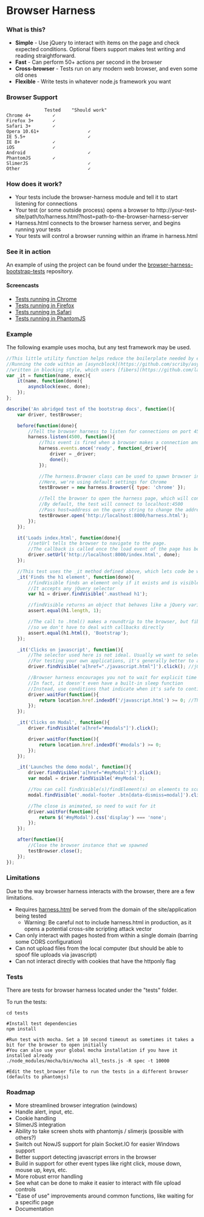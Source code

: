 Browser Harness
===============

### What is this?

* **Simple** - Use jQuery to interact with items on the page and check expected conditions. Optional fibers support makes test writing and reading straightforward.
* **Fast** - Can perform 50+ actions per second in the browser
* **Cross-browser** - Tests run on any modern web browser, and even some old ones
* **Flexible** - Write tests in whatever node.js framework you want

### Browser Support

```
              Tested    "Should work"
Chrome 4+        ✓
Firefox 3+       ✓
Safari 3+        ✓
Opera 10.61+                  ✓
IE 5.5+                       ✓
IE 8+            ✓
iOS              ✓
Android                       ✓
PhantomJS        ✓
SlimerJS                      ✓
Other                         ✓
```

### How does it work?

* Your tests include the browser-harness module and tell it to start listening for connections
* Your test (or some outside process) opens a browser to http://your-test-site/path/to/harness.html?host=path-to-the-browser-harness-server
* Harness.html connects to the browser harness server, and begins running your tests
* Your tests will control a browser running within an iframe in harness.html

### See it in action

An example of using the project can be found under the [browser-harness-bootstrap-tests](https://github.com/scriby/browser-harness-bootstrap-tests) repository.

#### Screencasts

* [Tests running in Chrome](http://screencast.com/t/0TaRAmUD)
* [Tests running in Firefox](http://screencast.com/t/n6hxBjMhsh)
* [Tests running in Safari](http://screencast.com/t/3HmnMfMC)
* [Tests running in PhantomJS](http://screencast.com/t/Wd4q5kSPsT)

### Example

The following example uses mocha, but any test framework may be used.

```javascript
//This little utility function helps reduce the boilerplate needed by each test
//Running the code within an [asyncblock](https://github.com/scriby/asyncblock) allows it to be
//written in blocking style, which users [fibers](https://github.com/laverdet/node-fibers) behind the scenes
var _it = function(name, exec){
    it(name, function(done){
        asyncblock(exec, done);
    });
};

describe('An abridged test of the bootstrap docs', function(){
    var driver, testBrowser;

    before(function(done){
        //Tell the browser harness to listen for connections on port 4500
        harness.listen(4500, function(){
            //This event is fired when a browser makes a connection and is ready to run tests
            harness.events.once('ready', function(_driver){
                driver = _driver;
                done();
            });

            //The harness.Browser class can be used to spawn browser instances on this machine
            //Here, we're using default settings for Chrome
            testBrowser = new harness.Browser({ type: 'chrome' });

            //Tell the browser to open the harness page, which will connect it to the harness server
            //By default, the test will connect to localhost:4500
            //Pass host=address on the query string to change the address of the harness server
            testBrowser.open('http://localhost:8000/harness.html');
        });
    });

    it('Loads index.html', function(done){
        //setUrl tells the browser to navigate to the page.
        //The callback is called once the load event of the page has been called
        driver.setUrl('http://localhost:8000/index.html', done);
    });

    //This test uses the _it method defined above, which lets code be written in "blocking style"
    _it('Finds the h1 element', function(done){
        //findVisible finds an element only if it exists and is visible
        //It accepts any jQuery selector
        var h1 = driver.findVisible('.masthead h1');

        //findVisible returns an object that behaves like a jQuery variable
        assert.equal(h1.length, 1);

        //The call to .html() makes a roundtrip to the browser, but fibers makes it
        //so we don't have to deal with callbacks directly
        assert.equal(h1.html(), 'Bootstrap');
    });

    _it('Clicks on javascript', function(){
        //The selector used here is not ideal. Usually we want to select by an id or class.
        //For testing your own applications, it's generally better to add classes than use a goofy selector.
        driver.findVisible('a[href="./javascript.html"]').click(); //jQuery chaining works

        //Browser harness encourages you not to wait for explicit time periods.
        //In fact, it doesn't even have a built-in sleep function
        //Instead, use conditions that indicate when it's safe to continue test execution
        driver.waitFor(function(){
            return location.href.indexOf('/javascript.html') >= 0; //This function runs from within the browser context
        });
    });

    _it('Clicks on Modal', function(){
        driver.findVisible('a[href="#modals"]').click();

        driver.waitFor(function(){
            return location.href.indexOf('#modals') >= 0;
        });
    });

    _it('Launches the demo modal', function(){
        driver.findVisible('a[href="#myModal"]').click();
        var modal = driver.findVisible('#myModal');

        //You can call findVisible(s)/findElement(s) on elements to scope the call to children of that element
        modal.findVisible('.modal-footer .btn[data-dismiss=modal]').click();

        //The close is animated, so need to wait for it
        driver.waitFor(function(){
            return $('#myModal').css('display') === 'none';
        });
    });

    after(function(){
        //Close the browser instance that we spawned
        testBrowser.close();
    });
});
```

### Limitations

Due to the way browser harness interacts with the browser, there are a few limitations.

* Requires [harness.html](https://github.com/scriby/browser-harness/blob/master/client/harness.html) be served from the domain of the site/application being tested
    * Warning: Be careful not to include harness.html in production, as it opens a potential cross-site scripting attack vector
* Can only interact with pages hosted from within a single domain (barring some CORS configuration)
* Can not upload files from the local computer (but should be able to spoof file uploads via javascript)
* Can not interact directly with cookies that have the httponly flag

### Tests

There are tests for browser harness located under the "tests" folder.

To run the tests:

```
cd tests

#Install test dependencies
npm install

#Run test with mocha. Set a 10 second timeout as sometimes it takes a bit for the browser to open initially
#You can also use your global mocha installation if you have it installed already
./node_modules/mocha/bin/mocha all_tests.js -R spec -t 10000

#Edit the test_browser file to run the tests in a different browser (defaults to phantomjs)
```

### Roadmap


* More streamlined browser integration (windows)
* Handle alert, input, etc.
* Cookie handling
* SlimerJS integration
* Ability to take screen shots with phantomjs / slimerjs (possible with others?)
* Switch out NowJS support for plain Socket.IO for easier Windows support
* Better support detecting javascript errors in the browser
* Build in support for other event types like right click, mouse down, mouse up, keys, etc.
* More robust error handling
* See what can be done to make it easier to interact with file upload controls
* "Ease of use" improvements around common functions, like waiting for a specific page
* Documentation
